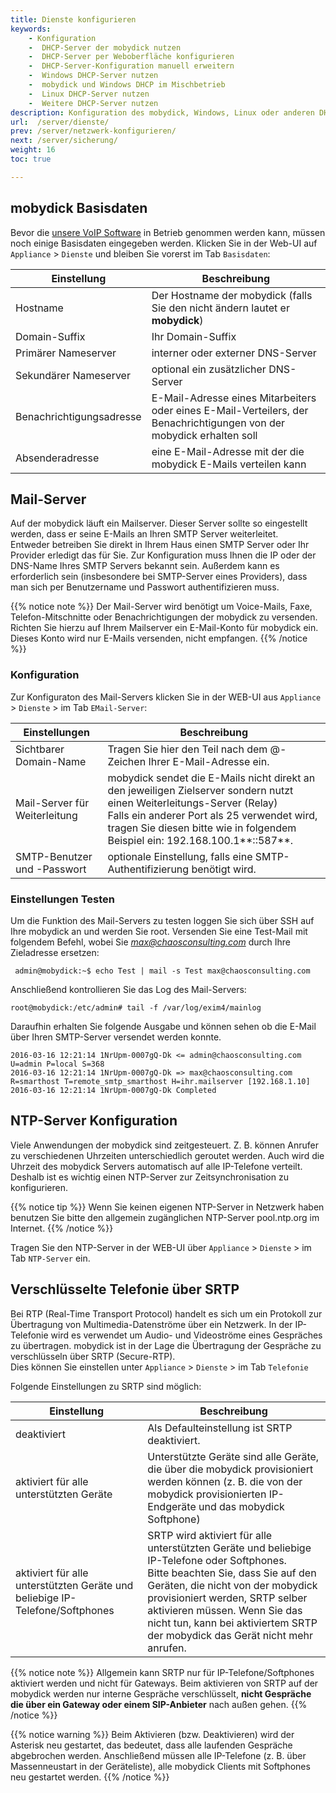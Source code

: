 ```yaml
---
title: Dienste konfigurieren
keywords:
    - Konfiguration
    -  DHCP-Server der mobydick nutzen
    -  DHCP-Server per Weboberfläche konfigurieren
    -  DHCP-Server-Konfiguration manuell erweitern
    -  Windows DHCP-Server nutzen
    -  mobydick und Windows DHCP im Mischbetrieb
    -  Linux DHCP-Server nutzen
    -  Weitere DHCP-Server nutzen
description: Konfiguration des mobydick, Windows, Linux oder anderen DHCP-Servern zur Verteilung von IP-Adresse und Konfigurationsserver an die IP-Telefone
url:  /server/dienste/
prev: /server/netzwerk-konfigurieren/
next: /server/sicherung/
weight: 16
toc: true

---
```


## mobydick Basisdaten ##

Bevor die [unsere VoIP Software](https://www.pascom.net/de/mobydick-voip/ "pascom VoIP Software") in Betrieb genommen werden kann, müssen noch einige Basisdaten eingegeben werden. Klicken Sie in der Web-UI auf `Appliance` > `Dienste` und bleiben Sie vorerst im Tab `Basisdaten`:

|Einstellung|Beschreibung|
|---|---|
|Hostname|Der Hostname der mobydick (falls Sie den nicht ändern lautet er **mobydick**)|
|Domain-Suffix|Ihr Domain-Suffix|
|Primärer Nameserver|interner oder externer DNS-Server|
|Sekundärer Nameserver|optional ein zusätzlicher DNS-Server|
|Benachrichtigungsadresse|E-Mail-Adresse eines Mitarbeiters oder eines E-Mail-Verteilers, der Benachrichtigungen von der mobydick erhalten soll|
|Absenderadresse|eine E-Mail-Adresse mit der die mobydick E-Mails verteilen kann|


## Mail-Server

Auf der mobydick läuft ein Mailserver. Dieser Server sollte so eingestellt werden, dass er seine E-Mails an Ihren SMTP Server weiterleitet.  
Entweder betreiben Sie direkt in Ihrem Haus einen SMTP Server oder Ihr Provider erledigt das für Sie. Zur Konfiguration muss Ihnen die IP oder der DNS-Name Ihres SMTP Servers bekannt sein. Außerdem kann es erforderlich sein (insbesondere bei SMTP-Server eines Providers), dass man sich per Benutzername und Passwort authentifizieren muss.

{{% notice note %}}
Der Mail-Server wird benötigt um Voice-Mails, Faxe, Telefon-Mitschnitte oder Benachrichtigungen der mobydick zu versenden.  
Richten Sie hierzu auf Ihrem Mailserver ein E-Mail-Konto für mobydick ein. Dieses Konto wird nur E-Mails versenden, nicht empfangen.
{{% /notice %}}

### Konfiguration ###

Zur Konfiguraton des Mail-Servers klicken Sie in der WEB-UI aus `Appliance` > `Dienste` > im Tab `EMail-Server`:

|Einstellungen|Beschreibung|
|---|---|
|Sichtbarer Domain-Name|Tragen Sie hier den Teil nach dem @-Zeichen Ihrer E-Mail-Adresse ein.|
|Mail-Server für Weiterleitung|mobydick sendet die E-Mails nicht direkt an den jeweiligen Zielserver sondern nutzt einen Weiterleitungs-Server (Relay) <br>Falls ein anderer Port als 25 verwendet wird, tragen Sie diesen bitte wie in folgendem Beispiel ein: 192.168.100.1**::587**.|
|SMTP-Benutzer und -Passwort|optionale Einstellung, falls eine SMTP-Authentifizierung benötigt wird.|

### Einstellungen Testen ###

Um die Funktion des Mail-Servers zu testen loggen Sie sich über SSH auf Ihre mobydick an und werden Sie root. Versenden Sie eine Test-Mail mit folgendem Befehl, wobei Sie *max@chaosconsulting.com* durch Ihre Zieladresse ersetzen:

     admin@mobydick:~$ echo Test | mail -s Test max@chaosconsulting.com

Anschließend kontrollieren Sie das Log des Mail-Servers:

    root@mobydick:/etc/admin# tail -f /var/log/exim4/mainlog

Daraufhin erhalten Sie folgende Ausgabe und können sehen ob die E-Mail über Ihren SMTP-Server versendet werden konnte.

    2016-03-16 12:21:14 1NrUpm-0007gQ-Dk <= admin@chaosconsulting.com U=admin P=local S=368
    2016-03-16 12:21:14 1NrUpm-0007gQ-Dk => max@chaosconsulting.com R=smarthost T=remote_smtp_smarthost H=ihr.mailserver [192.168.1.10]
    2016-03-16 12:21:14 1NrUpm-0007gQ-Dk Completed


## NTP-Server Konfiguration

Viele Anwendungen der mobydick sind zeitgesteuert. Z. B. können Anrufer zu verschiedenen Uhrzeiten unterschiedlich geroutet werden. Auch wird die Uhrzeit des mobydick Servers automatisch auf alle IP-Telefone verteilt. Deshalb ist es wichtig einen NTP-Server zur Zeitsynchronisation zu konfigurieren.

{{% notice tip %}}
Wenn Sie keinen eigenen NTP-Server in Netzwerk haben benutzen Sie bitte den allgemein zugänglichen NTP-Server pool.ntp.org im Internet.
{{% /notice %}}

Tragen Sie den NTP-Server in der WEB-UI über `Appliance` > `Dienste` > im Tab `NTP-Server` ein.


## Verschlüsselte Telefonie über SRTP

Bei RTP (Real-Time Transport Protocol) handelt es sich um ein Protokoll  zur Übertragung von Multimedia-Datenströme über ein Netzwerk. In der IP-Telefonie wird es verwendet um Audio- und Videoströme eines Gespräches zu übertragen. mobydick ist in der Lage die Übertragung der Gespräche zu verschlüsseln über SRTP (Secure-RTP).  
Dies können Sie einstellen unter `Appliance` > `Dienste` > im Tab `Telefonie`

Folgende Einstellungen zu SRTP sind möglich:

|Einstellung|Beschreibung|
|----|---|
|deaktiviert|Als Defaulteinstellung ist SRTP deaktiviert.|
|aktiviert für alle unterstützten Geräte	|Unterstützte Geräte sind alle Geräte, die über die mobydick provisioniert werden können (z. B. die von der mobydick provisionierten IP-Endgeräte und das mobydick Softphone)|
|aktiviert für alle unterstützten Geräte und beliebige IP-Telefone/Softphones	|SRTP wird aktiviert für alle unterstützten Geräte und beliebige IP-Telefone oder Softphones.<br/>Bitte beachten Sie, dass Sie auf den Geräten, die nicht von der mobydick provisioniert werden, SRTP selber aktivieren müssen. Wenn Sie das nicht tun, kann bei aktiviertem SRTP der mobydick das Gerät nicht mehr anrufen.|

{{% notice note %}}
Allgemein kann SRTP nur für IP-Telefone/Softphones aktiviert werden und nicht für Gateways. Beim aktivieren von SRTP auf der mobydick werden nur interne Gespräche verschlüsselt, **nicht Gespräche die über ein Gateway oder einem SIP-Anbieter** nach außen gehen.
{{% /notice %}}

{{% notice warning %}}
Beim Aktivieren (bzw. Deaktivieren) wird der Asterisk neu gestartet, das bedeutet, dass alle laufenden Gespräche abgebrochen werden. Anschließend müssen alle IP-Telefone (z. B. über Massenneustart in der Geräteliste), alle mobydick Clients mit Softphones neu gestartet werden.
{{% /notice %}}
